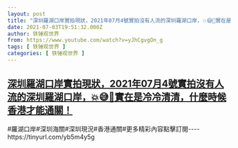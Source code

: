 ```yaml
---
layout: post
title: "深圳羅湖口岸實拍現狀，2021年07月4號實拍沒有人流的深圳羅湖口岸，💥😅💪實在是冷冷清清，什麼時候香港才能通關！"
date: 2021-07-03T19:51:32.000Z
author: 铁锤观世界
from: https://www.youtube.com/watch?v=yJhCgvgOn_g
tags: [ 铁锤观世界 ]
categories: [ 铁锤观世界 ]
---
```

<!--1625341892000-->
[深圳羅湖口岸實拍現狀，2021年07月4號實拍沒有人流的深圳羅湖口岸，💥😅💪實在是冷冷清清，什麼時候香港才能通關！](https://www.youtube.com/watch?v=yJhCgvgOn_g)
------

<div>
#羅湖口岸#深圳海關#深圳現況#香港通關#更多精彩內容點擊訂閱----https://tinyurl.com/yb5m4y5g
</div>
